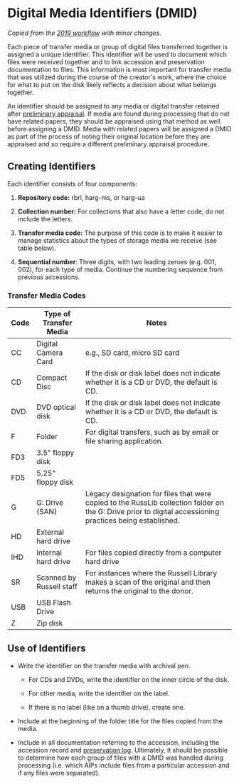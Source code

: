 # Digital Media Identifiers (DMID)

*Copied from the [2019 workflow](https://github.com/uga-libraries/born-digital-accessioning/tree/main/legacy-docs-2017-2019) with minor changes.*

Each piece of transfer media or group of digital files transferred together is assigned a unique identifier. This identifier will be used to document which files were received together and to link accession and preservation documentation to files. This information is most important for transfer media that was utilized during the course of the creator's work, where the choice for what to put on the disk likely reflects a decision about what belongs together.

An identifier should be assigned to any media or digital transfer retained after [preliminary appraisal](./appraisal.md). If media are found during processing that do not have related papers, they should be appraised using that method as well before assigning a DMID. Media with related papers will be assigned a DMID as part of the process of noting their original location before they are appraised and so require a different preliminary appraisal procedure.


## Creating Identifiers

Each identifier consists of four components:

1. **Repository code:** rbrl, harg-ms, or harg-ua

2. **Collection number:**  For collections that also have a letter code, do not include the letters.

3. **Transfer media code:** The purpose of this code is to make it easier to manage statistics about the types of storage media we receive (see table below).

4. **Sequential number**:  Three digits, with two leading zeroes (e.g. 001, 002), for each type of media. Continue the numbering sequence from previous accessions.



### Transfer Media Codes

Code | Type of Transfer Media | Notes
---- | ---------------------- | -----
CC | Digital Camera Card| e.g., SD card, micro SD card 
CD | Compact Disc| If the disk or disk label does not indicate whether it is a CD or DVD, the default is CD.
DVD | DVD optical disk | If the disk or disk label does not indicate whether it is a CD or DVD, the default is CD.
F | Folder | For digital transfers, such as by email or file sharing application.
FD3 | 3.5" floppy disk |
FD5 | 5.25" floppy disk |
G | G: Drive (SAN) | Legacy designation for files that were copied to the RussLib collection folder on the G: Drive prior to digital accessioning practices being established.
HD | External hard drive |
IHD | Internal hard drive | For files copied directly from a computer hard drive
SR | Scanned by Russell staff | For instances where the Russell Library makes a scan of the original and then returns the original to the donor.
USB | USB Flash Drive |
Z | Zip disk |


## Use of Identifiers


*   Write the identifier on the transfer media with archival pen.

    *   For CDs and DVDs, write the identifier on the inner circle of the disk.

    *   For other media, write the identifier on the label.

    *   If there is no label (like on a thumb drive), create one.

*   Include at the beginning of the folder title for the files copied from the media.

*   Include in all documentation referring to the accession, including the accession record and [preservation log](./preservation-documentation.md). Ultimately, it should be possible to determine how each group of files with a DMID was handled during processing (i.e. which AIPs include files from a particular accession and if any files were separated).
